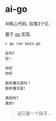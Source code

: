 # ai-go

AI核心代码, 估值3个亿. 

基于 [go](https://golang.google.cn/) 实现.

``` shell
> go run main.go

在吗?
在!

你好
你好

能听懂汉语吗？
能听懂汉语!

真的吗?
真的!

```

> 这只是一个段子...